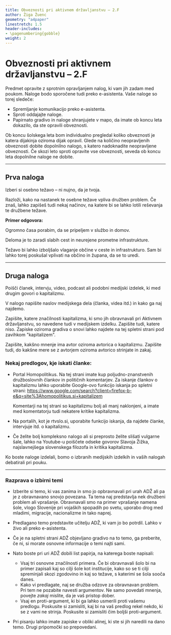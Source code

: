 ```yaml
---
title: Obveznosti pri aktivnem državljanstvu – 2.F
author: Žiga Žuenc
geometry: "a4paper"
linestretch: 1.5
header-includes:
- \pagenumbering{gobble}
weight: 2
---
```


# Obveznosti pri aktivnem državljanstvu – 2.F

Predmet opravite z sprotnim opravljanjem nalog, ki vam jih zadam med poukom. Naloge bodo sporočene tudi preko e-asistenta. Vaše naloge so torej sledeče:

- Spremljanje komunikacijo preko e-asistenta.
- Sproti oddajajte naloge.
- Papirnato gradivo in naloge shranjujete v mapo, da imate ob koncu leta dokazilo, da ste opravili obveznosti.

Ob koncu šolskega leta bom individualno pregledal koliko obveznosti je katera dijakinja oziroma dijak opravil. Glede na količino neopravljenih obveznosti dobite dopolnilno nalogo, s katero nadoknadite neopravljene obveznosti. Če skozi leto sproti opravite vse obveznosti, seveda ob koncu leta dopolnilne naloge ne dobite.

---

## Prva naloga

Izberi si osebno težavo – ni nujno, da je tvoja.

Razloži, kako na nastanek te osebne težave vpliva družben problem. Če znaš, lahko zapišeš tudi nekaj načinov, na katere bi se lahko lotili reševanja te družbene težave.

**Primer odgovora:**

Ogromno časa porabim, da se pripeljem v službo in domov. 

Deloma je to zaradi slabih cest in neurejene prometne infrastrukture.

Težavo bi lahko izboljšalo vlaganje občine v ceste in infrastrukturo. Sam bi lahko torej poskušal vplivati na občino in župana, da se to uredi.

---

## Druga naloga

Poišči članek, intervju, video, podcast ali podobni medijski izdelek, ki med drugim govori o kapitalizmu. 

V nalogo napišite naslov medijskega dela (članka, videa itd.) in kako ga naj najdemo.

Zapišite, katere značilnosti kapitalizma, ki smo jih obravnavali pri Aktivnem državljanstvu, so navedene tudi v medijskem izdelku. Zapišite tudi, katere niso. Zapiske oziroma gradiva o snovi lahko najdete na tej spletni strani pod zavihkom "kapitalizem".

Zapišite, kakšno mnenje ima avtor oziroma avtorica o kapitalizmu. Zapišite tudi, do kakšne mere se z avtorjem oziroma avtorico strinjate in zakaj.

### Nekaj predlogov, kje iskati članke:

- Portal Homopolitikus. Na tej strani imate kup poljudno-znanstvenih družboslovnih člankov in političnih komentarjev. Za iskanje člankov o kapitalizmu lahko uporabite Google-ovo funkcijo iskanja po spletni strani: https://www.google.com/search?client=firefox-b-e&q=site%3Ahomopolitikus.si+kapitalizem

    Komentarji na tej strani so kapitalizmu bolj ali manj naklonjeni, a imate med komentatorju tudi nekatere kritike kapitalizma.

- Na portalih, kot je rtvslo.si, uporabite funkcijo iskanja, da najdete članke, intervjuje itd. o kapitalizmu.

- Če želite bolj kompleksno nalogo ali si preprosto želite slišati vulgarne šale, lahko na Youtube-u poiščete odseke govorov Slavoja Žižka, najslavnejšega slovenskega filozofa in kritika kapitalizma.

Ko boste naloge izdelali, bomo o izbranih medijskih izdelkih in vaših nalogah debatirali pri pouku.

---

### Razprava o izbirni temi

- Izberite si temo, ki vas zanima in smo jo opbravnavali pri urah ADŽ ali pa je z obravnavano snovjo povezana. Ta tema naj predstavlja nek družbeni problem ali vprašanje. Obravnavali smo na primer vprašanje namena šole, vlogo Slovenije pri vojaških spopadih po svetu, uporabo drog med mladimi, migracije, nacionalizme in tako naprej. 

- Predlagano temo predstavite učitelju ADŽ, ki vam jo bo potrdil. Lahko v živo ali preko e-asistenta.

- Če je na spletni strani ADŽ objevljano gradivo na to temo, ga preberite, če ni, si morate osnovne informacije o temi najti sami.

- Nato boste pri uri ADŽ dobili list papirja, na katerega boste napisali:
    - Vsaj tri osnovne značilnosti primera. Če bi obravnavali šolo bi na primer zapisali kaj so cilji šole kot institucije, kako so se ti cilji spreminjali skozi zgodovino in kaj so težave, s katerimi se šola sooča danes.
    - Kako vi predlagate, naj se družba odzove za obravnavan problem. Pri tem ne pozabite navesti argumentov. Ne samo povedati mnenja, povejte *zakaj* mislite, da je vaš pristop dober.
    - Vsaj en proti-argument, ki bi ga lahko usmerili proti vašemu predlogu. Poskusite si zamisliti, kaj bi na vaš predlog rekel nekdo, ki se z vami ne strinja. Poskusite si zamisliti čim boljši proti-argument.

- Pri pisanju lahko imate zapiske v obliki alinej, ki ste si jih naredili na dano temo. Drugi pripomočki so prepovedani.
